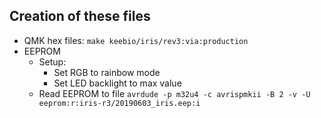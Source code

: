 ## Creation of these files

- QMK hex files: `make keebio/iris/rev3:via:production`
- EEPROM
    - Setup:
        - Set RGB to rainbow mode
        - Set LED backlight to max value
    - Read EEPROM to file `avrdude -p m32u4 -c avrispmkii -B 2 -v -U eeprom:r:iris-r3/20190603_iris.eep:i`